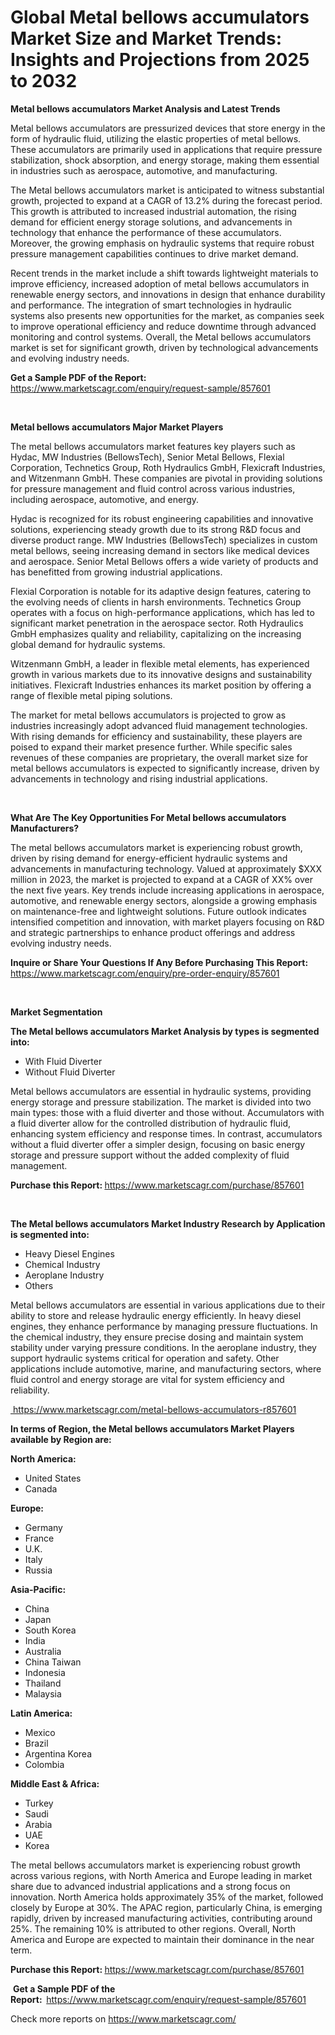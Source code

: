 <p><h1>Global Metal bellows accumulators Market Size and Market Trends: Insights and Projections from 2025 to 2032</h1></p><p><strong>Metal bellows accumulators Market Analysis and Latest Trends</strong></p>
<p><p>Metal bellows accumulators are pressurized devices that store energy in the form of hydraulic fluid, utilizing the elastic properties of metal bellows. These accumulators are primarily used in applications that require pressure stabilization, shock absorption, and energy storage, making them essential in industries such as aerospace, automotive, and manufacturing.</p><p>The Metal bellows accumulators market is anticipated to witness substantial growth, projected to expand at a CAGR of 13.2% during the forecast period. This growth is attributed to increased industrial automation, the rising demand for efficient energy storage solutions, and advancements in technology that enhance the performance of these accumulators. Moreover, the growing emphasis on hydraulic systems that require robust pressure management capabilities continues to drive market demand.</p><p>Recent trends in the market include a shift towards lightweight materials to improve efficiency, increased adoption of metal bellows accumulators in renewable energy sectors, and innovations in design that enhance durability and performance. The integration of smart technologies in hydraulic systems also presents new opportunities for the market, as companies seek to improve operational efficiency and reduce downtime through advanced monitoring and control systems. Overall, the Metal bellows accumulators market is set for significant growth, driven by technological advancements and evolving industry needs.</p></p>
<p><strong>Get a Sample PDF of the Report:&nbsp;</strong> <a href="https://www.marketscagr.com/enquiry/request-sample/857601?utm_campaign=3536&utm_medium=2&utm_source=Github&utm_content=ia&utm_term=09042025&utm_id=metal-bellows-accumulators">https://www.marketscagr.com/enquiry/request-sample/857601</a></p>
<p>&nbsp;</p>
<p><strong>Metal bellows accumulators Major Market Players</strong></p>
<p><p>The metal bellows accumulators market features key players such as Hydac, MW Industries (BellowsTech), Senior Metal Bellows, Flexial Corporation, Technetics Group, Roth Hydraulics GmbH, Flexicraft Industries, and Witzenmann GmbH. These companies are pivotal in providing solutions for pressure management and fluid control across various industries, including aerospace, automotive, and energy.</p><p>Hydac is recognized for its robust engineering capabilities and innovative solutions, experiencing steady growth due to its strong R&D focus and diverse product range. MW Industries (BellowsTech) specializes in custom metal bellows, seeing increasing demand in sectors like medical devices and aerospace. Senior Metal Bellows offers a wide variety of products and has benefitted from growing industrial applications.</p><p>Flexial Corporation is notable for its adaptive design features, catering to the evolving needs of clients in harsh environments. Technetics Group operates with a focus on high-performance applications, which has led to significant market penetration in the aerospace sector. Roth Hydraulics GmbH emphasizes quality and reliability, capitalizing on the increasing global demand for hydraulic systems.</p><p>Witzenmann GmbH, a leader in flexible metal elements, has experienced growth in various markets due to its innovative designs and sustainability initiatives. Flexicraft Industries enhances its market position by offering a range of flexible metal piping solutions.</p><p>The market for metal bellows accumulators is projected to grow as industries increasingly adopt advanced fluid management technologies. With rising demands for efficiency and sustainability, these players are poised to expand their market presence further. While specific sales revenues of these companies are proprietary, the overall market size for metal bellows accumulators is expected to significantly increase, driven by advancements in technology and rising industrial applications.</p></p>
<p>&nbsp;</p>
<p><strong>What Are The Key Opportunities For Metal bellows accumulators Manufacturers?</strong></p>
<p><p>The metal bellows accumulators market is experiencing robust growth, driven by rising demand for energy-efficient hydraulic systems and advancements in manufacturing technology. Valued at approximately $XXX million in 2023, the market is projected to expand at a CAGR of XX% over the next five years. Key trends include increasing applications in aerospace, automotive, and renewable energy sectors, alongside a growing emphasis on maintenance-free and lightweight solutions. Future outlook indicates intensified competition and innovation, with market players focusing on R&D and strategic partnerships to enhance product offerings and address evolving industry needs.</p></p>
<p><strong>Inquire or Share Your Questions If Any Before Purchasing This Report:</strong> <a href="https://www.marketscagr.com/enquiry/pre-order-enquiry/857601?utm_campaign=3536&utm_medium=2&utm_source=Github&utm_content=ia&utm_term=09042025&utm_id=metal-bellows-accumulators">https://www.marketscagr.com/enquiry/pre-order-enquiry/857601</a></p>
<p>&nbsp;</p>
<p><strong>Market Segmentation</strong></p>
<p><strong>The Metal bellows accumulators Market Analysis by types is segmented into:</strong></p>
<p><ul><li>With Fluid Diverter</li><li>Without Fluid Diverter</li></ul></p>
<p><p>Metal bellows accumulators are essential in hydraulic systems, providing energy storage and pressure stabilization. The market is divided into two main types: those with a fluid diverter and those without. Accumulators with a fluid diverter allow for the controlled distribution of hydraulic fluid, enhancing system efficiency and response times. In contrast, accumulators without a fluid diverter offer a simpler design, focusing on basic energy storage and pressure support without the added complexity of fluid management.</p></p>
<p><strong>Purchase this Report:&nbsp;</strong><a href="https://www.marketscagr.com/purchase/857601?utm_campaign=3536&utm_medium=2&utm_source=Github&utm_content=ia&utm_term=09042025&utm_id=metal-bellows-accumulators">https://www.marketscagr.com/purchase/857601</a></p>
<p>&nbsp;</p>
<p><strong>The Metal bellows accumulators Market Industry Research by Application is segmented into:</strong></p>
<p><ul><li>Heavy Diesel Engines</li><li>Chemical Industry</li><li>Aeroplane Industry</li><li>Others</li></ul></p>
<p><p>Metal bellows accumulators are essential in various applications due to their ability to store and release hydraulic energy efficiently. In heavy diesel engines, they enhance performance by managing pressure fluctuations. In the chemical industry, they ensure precise dosing and maintain system stability under varying pressure conditions. In the aeroplane industry, they support hydraulic systems critical for operation and safety. Other applications include automotive, marine, and manufacturing sectors, where fluid control and energy storage are vital for system efficiency and reliability.</p></p>
<p><a href="https://www.marketscagr.com/metal-bellows-accumulators-r857601?utm_campaign=3536&utm_medium=2&utm_source=Github&utm_content=ia&utm_term=09042025&utm_id=metal-bellows-accumulators">&nbsp;https://www.marketscagr.com/metal-bellows-accumulators-r857601</a></p>
<p><strong>In terms of Region, the Metal bellows accumulators Market Players available by Region are:</strong></p>
<p>
    <p> <strong> North America: </strong>
        <ul>
            <li>United States</li>
            <li>Canada</li>
        </ul>
        </p> 
    <p> <strong> Europe: </strong>
        <ul>
            <li>Germany</li>
            <li>France</li>
            <li>U.K.</li>
            <li>Italy</li>
            <li>Russia</li>
        </ul>
        </p> 
    <p> <strong> Asia-Pacific: </strong>
        <ul>
            <li>China</li>
            <li>Japan</li>
            <li>South Korea</li>
            <li>India</li>
            <li>Australia</li>
            <li>China Taiwan</li>
            <li>Indonesia</li>
            <li>Thailand</li>
            <li>Malaysia</li>
        </ul>
        </p> 
    <p> <strong> Latin America: </strong>
        <ul>
            <li>Mexico</li>
            <li>Brazil</li>
            <li>Argentina Korea</li>
            <li>Colombia</li>
        </ul>
        </p> 
    <p> <strong> Middle East & Africa: </strong>
        <ul>
            <li>Turkey</li>
            <li>Saudi</li>
            <li>Arabia</li>
            <li>UAE</li>
            <li>Korea</li>
        </ul>
    </p>
    </p>
<p><p>The metal bellows accumulators market is experiencing robust growth across various regions, with North America and Europe leading in market share due to advanced industrial applications and a strong focus on innovation. North America holds approximately 35% of the market, followed closely by Europe at 30%. The APAC region, particularly China, is emerging rapidly, driven by increased manufacturing activities, contributing around 25%. The remaining 10% is attributed to other regions. Overall, North America and Europe are expected to maintain their dominance in the near term.</p></p>
<p><strong>Purchase this Report: </strong><a href="https://www.marketscagr.com/purchase/857601?utm_campaign=3536&utm_medium=2&utm_source=Github&utm_content=ia&utm_term=09042025&utm_id=metal-bellows-accumulators">https://www.marketscagr.com/purchase/857601</a></p>
<p>&nbsp;<strong>Get a Sample PDF of the Report:&nbsp;&nbsp;</strong><a href="https://www.marketscagr.com/enquiry/request-sample/857601?utm_campaign=3536&utm_medium=2&utm_source=Github&utm_content=ia&utm_term=09042025&utm_id=metal-bellows-accumulators">https://www.marketscagr.com/enquiry/request-sample/857601</a></p>
<p><strong></strong></p>
<p>Check more reports on <a href="https://www.marketscagr.com/?utm_campaign=3536&utm_medium=2&utm_source=Github&utm_content=ia&utm_term=09042025&utm_id=metal-bellows-accumulators">https://www.marketscagr.com/</a></p>